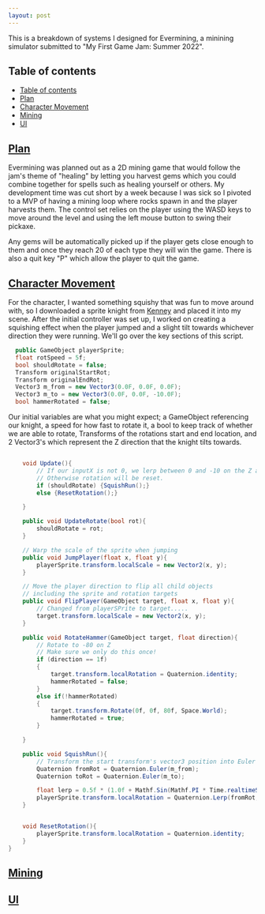 ```yaml
---
layout: post
---
```


This is a breakdown of systems I designed for Evermining, a minining simulator submitted to "My First Game Jam: Summer 2022".

## Table of contents
- [Table of contents](#table-of-contents)
- [Plan](#plan)
- [Character Movement](#character)
- [Mining](#mining)
- [UI](#UI)


## [Plan](#plan)

Evermining was planned out as a 2D mining game that would follow the jam's theme of "healing" by letting you harvest gems which you could combine together for spells such as healing yourself or others. My development time was cut short by a week because I was sick so I pivoted to a MVP of having a mining loop where rocks spawn in and the player harvests them. The control set relies on the player using the WASD keys to move around the level and using the left mouse button to swing their pickaxe. 

Any gems will be automatically picked up if the player gets close enough to them and once they reach 20 of each type they will win the game. There is also a quit key "P" which allow the player to quit the game. 

## [Character Movement](#character)

For the character, I wanted something squishy that was fun to move around with, so I downloaded a sprite knight from [Kenney](https://kenney.nl/assets/tiny-dungeon) and placed it into my scene. After the initial controller was set up, I worked on creating a squishing effect when the player jumped and a slight tilt towards whichever direction they were running. We'll go over the key sections of this script.

```c#
  public GameObject playerSprite;
  float rotSpeed = 5f;
  bool shouldRotate = false;
  Transform originalStartRot;
  Transform originalEndRot;
  Vector3 m_from = new Vector3(0.0F, 0.0F, 0.0F);
  Vector3 m_to = new Vector3(0.0F, 0.0F, -10.0F);
  bool hammerRotated = false;
```
Our initial variables are what you might expect; a GameObject referencing our knight, a speed for how fast to rotate it, a bool to keep track of whether we are able to rotate, Transforms of the rotations start and end location, and 2 Vector3's which represent the Z direction that the knight tilts towards.


```c#

    void Update(){
        // If our inputX is not 0, we lerp between 0 and -10 on the Z axis 
        // Otherwise rotation will be reset.
        if (shouldRotate) {SquishRun();}
        else {ResetRotation();}

    }

    public void UpdateRotate(bool rot){
        shouldRotate = rot;
    }

    // Warp the scale of the sprite when jumping
    public void JumpPlayer(float x, float y){
        playerSprite.transform.localScale = new Vector2(x, y);
    }

    // Move the player direction to flip all child objects
    // including the sprite and rotation targets
    public void FlipPlayer(GameObject target, float x, float y){
        // Changed from playerSPrite to target.....
        target.transform.localScale = new Vector2(x, y);
    }

    public void RotateHammer(GameObject target, float direction){
        // Rotate to -80 on Z
        // Make sure we only do this once!
        if (direction == 1f)
        {
            target.transform.localRotation = Quaternion.identity;
            hammerRotated = false;
        }
        else if(!hammerRotated)
        {
            target.transform.Rotate(0f, 0f, 80f, Space.World);
            hammerRotated = true;
        }

    }

    public void SquishRun(){
        // Transform the start transform's vector3 position into Euler angles
        Quaternion fromRot = Quaternion.Euler(m_from);
        Quaternion toRot = Quaternion.Euler(m_to);

        float lerp = 0.5f * (1.0f + Mathf.Sin(Mathf.PI * Time.realtimeSinceStartup * rotSpeed));
        playerSprite.transform.localRotation = Quaternion.Lerp(fromRot, toRot, lerp);
    }


    void ResetRotation(){
        playerSprite.transform.localRotation = Quaternion.identity;
    }
}
```



## [Mining](#mining)

## [UI](#UI)

